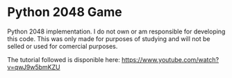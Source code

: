 # Python 2048 Game

Python 2048 implementation.
I do not own or am responsible for developing this code.
This was only made for purposes of studying and will not be selled or used for comercial purposes.

The tutorial followed is disponible here: https://www.youtube.com/watch?v=qwJ9w5bmKZU